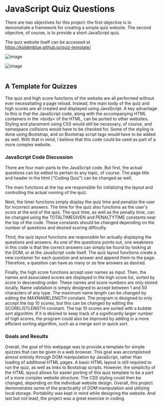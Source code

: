 # JavaScript Quiz Questions

There are two objectives for this project: the first objective is to demonstrate a framework for creating a simple quiz website. The second objective, of course, is to provide a short JavaScript quiz.

The quiz website itself can be accessed at https://koldenblue.github.io/quiz-template/


![image](https://user-images.githubusercontent.com/64618290/89129919-07e7f580-d4b6-11ea-9079-0398cf746e5a.png)


![image](https://user-images.githubusercontent.com/64618290/89129938-306fef80-d4b6-11ea-830a-af0df785886e.png)
<br>
<br>

## A Template for Quizzes

The quiz and high score functions of the website are all performed without ever necessitating a page reload. Instead, the main body of the quiz and high scores are all created and displayed using JavaScript. A key advantage to this is that the JavaScript code, along with the accompanying HTML containers in the &gt;body&lt; of the HTML, can be ported to other websites. Styling and placement using CSS would still be necessary, of course, and namespace collisions would have to be checked for. Some of the styling is done using Bootstrap, and so Bootstrap script tags would have to be added as well. With that in mind, I believe that this code could be used as part of a more complex website.

### JavaScript Code Discussion
There are four main parts to the JavaScript code. But first, the actual questions can be edited to pertain to any topic, of course. The page title and header in the html ("Coding Quiz") can be changed as well.

The main functions at the top are responsible for initializing the layout and controlling the actual running of the quiz. 

Next, the timer functions simply display the quiz time and penalize the user for incorrect answers. The time for the quiz also functions as the user's score at the end of the quiz. The quiz time, as well as the penalty time, can be changed using the TOTALTIMEGIVEN and PENALTYTIME constants near the top of the code. These constants should be changed depending on the number of questions and desired scoring difficulty.

Third, the quiz layout functions are responsible for actually displaying the questions and answers. As one of the questions points out, one weakness in this code is that the correct answers can simply be found by looking at the DOM, or at the JavaScript code itself. The quiz layout functions create a new container for each question and answer and append them to the page. Therefore, a question can have as many or as few answers as desired.

Finally, the high score functions accept user names as input. Then, the names and associated scores are displayed in the high score list, sorted by score in descending order. These names and score numbers are only stored locally. Name validation is simply designed to accept between 1 and 50 characters of any type. The maximum name length can be changed by editing the MAXNAMELENGTH constant. The program is designed to only accept the top 10 scores, but this can be changed by editing the SCORELISTLENGTH constant. The top 10 scores are sorted with a bubble sort algorithm. If it is desired to keep track of a significantly larger number of high scores, the program could also be improved by adding in a more efficient sorting algorithm, such as a merge sort or quick sort.

### Goals and Results
Overall, the goal of this webpage was to provide a template for simple quizzes that can be given in a web browser. This goal was accomplished almost entirely through DOM manipulation by JavaScript, rather than loading of additional HTML pages. A basic HTML layout is still required to run the quiz, as well as links to Bootstrap scripts. However, the simplicity of the HTML layout allows for easier porting of this quiz template to be a part of a more complex website structure. The CSS styling could then be changed, depending on the individual website design. Overall, this project demonstrates some of the practicality of DOM manipulation and utilizing local storage. Portability was kept in mind while designing the website. And last but not least, the project was a great exercise in coding.